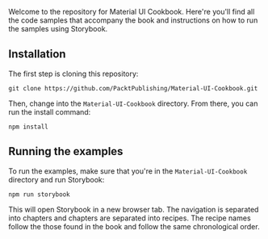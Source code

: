 Welcome to the repository for Material UI Cookbook. Here're you'll find all the
code samples that accompany the book and instructions on
how to run the samples using Storybook.

## Installation

The first step is cloning this repository:

```
git clone https://github.com/PacktPublishing/Material-UI-Cookbook.git
```

Then, change into the `Material-UI-Cookbook` directory. From there, you can run
the install command:

```
npm install
```

## Running the examples

To run the examples, make sure that you're in the `Material-UI-Cookbook` directory
and run Storybook:

```
npm run storybook
```

This will open Storybook in a new browser tab. The navigation is separated into
chapters and chapters are separated into recipes. The recipe names follow the
those found in the book and follow the same chronological order.
